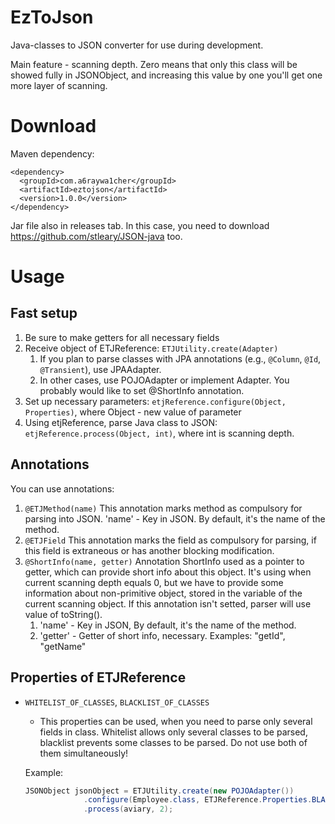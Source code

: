 # EzToJson
Java-classes to JSON converter for use during development.  

Main feature - scanning depth. Zero means that only this class will be showed
fully in JSONObject, and increasing this value by one you'll get one more
layer of scanning.

# Download
Maven dependency:
```
<dependency>
  <groupId>com.a6raywa1cher</groupId>
  <artifactId>eztojson</artifactId>
  <version>1.0.0</version>
</dependency>
```
Jar file also in releases tab. In this case, you need to download https://github.com/stleary/JSON-java too.


# Usage
## Fast setup
1. Be sure to make getters for all necessary fields
2. Receive object of ETJReference: `ETJUtility.create(Adapter)`
   1. If you plan to parse classes with JPA annotations (e.g., `@Column`, `@Id`, `@Transient`), use JPAAdapter.
   2. In other cases, use POJOAdapter or implement Adapter. You probably would like to set @ShortInfo annotation.
3. Set up necessary parameters: `etjReference.configure(Object, Properties)`, where Object - new value of parameter
4. Using etjReference, parse Java class to JSON: `etjReference.process(Object, int)`, where int is scanning depth.
## Annotations
You can use annotations:
1. `@ETJMethod(name)` This annotation marks method as compulsory for parsing into JSON. 'name' - Key in JSON. 
By default, it's the name of the method.
2. `@ETJField` This annotation marks the field as compulsory for parsing, if this field is extraneous or has another 
blocking modification.
3. `@ShortInfo(name, getter)` Annotation ShortInfo used as a pointer to getter, which can provide short info about 
this object. It's using when current scanning depth equals 0, but we have to provide some information about 
non-primitive object, stored in the variable of the current scanning object. If this annotation isn't setted, parser 
will use value of toString().
   1. 'name' - Key in JSON, By default, it's the name of the method.
   2. 'getter' - Getter of short info, necessary. Examples: "getId", "getName"
## Properties of ETJReference
* `WHITELIST_OF_CLASSES`, `BLACKLIST_OF_CLASSES`
   *  This properties can be used, when you need to parse only several fields in class. Whitelist allows only several
   classes to be parsed, blacklist prevents some classes to be parsed. Do not use both of them simultaneously!
   
   Example:
   ```java
   JSONObject jsonObject = ETJUtility.create(new POJOAdapter())
   				.configure(Employee.class, ETJReference.Properties.BLACKLIST_OF_CLASSES)
   				.process(aviary, 2);
   ```
